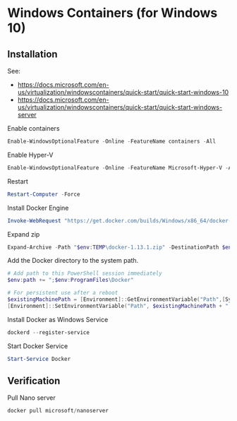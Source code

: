 # Windows Containers (for Windows 10)

## Installation
See:
- https://docs.microsoft.com/en-us/virtualization/windowscontainers/quick-start/quick-start-windows-10
- https://docs.microsoft.com/en-us/virtualization/windowscontainers/quick-start/quick-start-windows-server

Enable containers
```powershell
Enable-WindowsOptionalFeature -Online -FeatureName containers -All
```

Enable Hyper-V
```powershell
Enable-WindowsOptionalFeature -Online -FeatureName Microsoft-Hyper-V -All
```

Restart
```powershell
Restart-Computer -Force
```

Install Docker Engine
```powershell
Invoke-WebRequest "https://get.docker.com/builds/Windows/x86_64/docker-1.13.1.zip" -OutFile "$env:TEMP\docker-1.13.1.zip" -UseBasicParsing
```

Expand zip
```powershell
Expand-Archive -Path "$env:TEMP\docker-1.13.1.zip" -DestinationPath $env:ProgramFiles
```

Add the Docker directory to the system path.
```powershell
# Add path to this PowerShell session immediately
$env:path += ";$env:ProgramFiles\Docker"

# For persistent use after a reboot
$existingMachinePath = [Environment]::GetEnvironmentVariable("Path",[System.EnvironmentVariableTarget]::Machine)
[Environment]::SetEnvironmentVariable("Path", $existingMachinePath + ";$env:ProgramFiles\Docker", [EnvironmentVariableTarget]::Machine)
```

Install Docker as Windows Service
```powershell
dockerd --register-service
```

Start Docker Service
```powershell
Start-Service Docker
```

## Verification

Pull Nano server
```powershell
docker pull microsoft/nanoserver
```